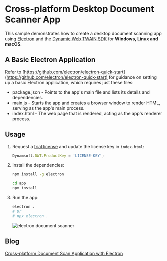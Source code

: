 # Cross-platform Desktop Document Scanner App

This sample demonstrates how to create a desktop document scanning app using [Electron](http://electron.atom.io/docs/latest/tutorial/quick-start) and the [Dynamic Web TWAIN SDK](https://www.dynamsoft.com/web-twain/overview/) for **Windows, Linux and macOS**.

## A Basic Electron Application
Refer to [https://github.com/electron/electron-quick-start](https://github.com/electron/electron-quick-start) for guidance on setting up a basic Electron application, which requires just these files:

- package.json - Points to the app's main file and lists its details and dependencies.
- main.js - Starts the app and creates a browser window to render HTML, serving as the app's main process.
- index.html - The web page that is rendered, acting as the app's renderer process.

## Usage
1. Request a [trial license](https://www.dynamsoft.com/customer/license/trialLicense?product=dwt) and update the license key in `index.html`:

      ```js
      Dynamsoft.DWT.ProductKey = 'LICENSE-KEY';
      ```

2. Install the dependencies:
    
    ```bash
    npm install -g electron
    
    cd app
    npm install
    ```

3. Run the app:

    ```bash
    electron .
    # Or 
    # npx electron .
    ```

    ![electron document scanner](https://www.dynamsoft.com/codepool/img/2021/06/electron-document-scanner.png)


## Blog
[Cross-platform Document Scan Application with Electron](https://www.dynamsoft.com/codepool/electron-cross-platform-document-scanning-management.html)
